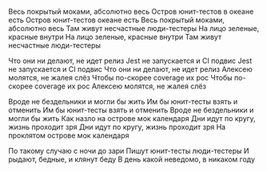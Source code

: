 Весь покрытый моками, абсолютно весь
Остров юнит-тестов в океане есть
Остров юнит-тестов океане есть
Весь покрытый моками, абсолютно весь
Там живут несчастные люди-тестеры
На лицо зеленые, красные внутри
На лицо зеленые, красные внутри
Там живут несчастные люди-тестеры

Что они ни делают, не идет релиз
Jest не запускается и CI подвис
Jest не запускается и CI подвис
Что они ни делают, не идет релиз
Алексею молятся, не жалея слёз
Чтобы по-скорее coverage их рос
Чтобы по-скорее coverage их рос
Алексею молятся, не жалея слёз

Вроде не бездельники и могли бы жить
Им бы юнит-тесты взять и отменить
Им бы юнит-тесты взять и отменить
Вроде не бездельники и могли бы жить
Как назло на острове мок календаря
Дни идут по кругу, жизнь проходит зря
Дни идут по кругу, жизнь проходит зря
На проклятом острове мок календаря

По такому случаю с ночи до зари
Пишут юнит-тесты люди-тестеры
И рыдают, бедные, и клянут беду
В день какой неведомо, в никаком году
